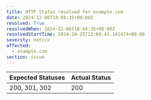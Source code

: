 ```yaml
---
title: HTTP Status resolved for example.com
date: 2024-12-06T18:04:35+00:00Z
resolved: True
resolvedWhen: 2024-12-06T18:04:35+00:00Z
resolvedStartTime: 2024-10-25T21:09:43.191474+00:00
severity: notice
affected:
  - example.com
section: issue
---
```


| Expected Statuses | Actual Status  |
|-------------------|----------------|
| 200, 301, 302 | 200 |
